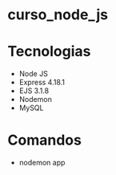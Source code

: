 # curso_node_js


# Tecnologias
- Node JS
- Express 4.18.1
- EJS 3.1.8
- Nodemon
- MySQL

# Comandos
- nodemon app

